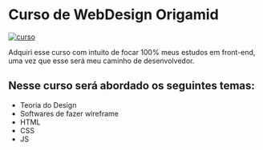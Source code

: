# Curso de WebDesign Origamid

[![curso](https://i2.wp.com/codigosimples.net/wp-content/uploads/2014/04/web.png?fit=1024%2C600&ssl=1)](https://www.origamid.com/curso/web-design-completo)

Adquiri esse curso com intuito de focar 100% meus estudos em front-end, uma vez que esse será meu caminho de desenvolvedor.

## Nesse curso será abordado os seguintes temas:

- Teoria do Design
- Softwares de fazer wireframe
- HTML
- CSS
- JS
